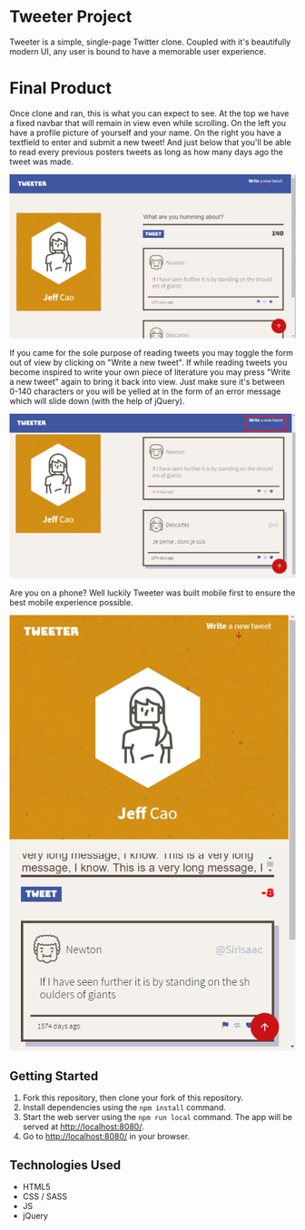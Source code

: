 # Tweeter Project

Tweeter is a simple, single-page Twitter clone. Coupled with it's beautifully modern UI, any user is bound to have a memorable user experience.

# Final Product

Once clone and ran, this is what you can expect to see. At the top we have a fixed navbar that will remain in view even while scrolling. On the left you have a profile picture of  yourself and your name. On the right you have a textfield to enter and submit a new tweet! And just below that you'll be able to read every previous posters tweets as long as how many days ago the tweet was made.

![""](https://github.com/jeffreycao1998/Tweeter/blob/master/docs/tweeter1.png?raw=true)

If you came for the sole purpose of reading tweets you may toggle the form out of view by clicking on "Write a new tweet". If while reading tweets you become inspired to write your own piece of literature you may press "Write a new tweet" again to bring it back into view. Just make sure it's between 0-140 characters or you will be yelled at in the form of an error message which will slide down (with the help of jQuery).

![""](https://github.com/jeffreycao1998/Tweeter/blob/master/docs/tweeter2.png?raw=true)

Are you on a phone? Well luckily Tweeter was built mobile first to ensure the best mobile experience possible.

![""](https://github.com/jeffreycao1998/Tweeter/blob/master/docs/tweeter3.png?raw=true)

## Getting Started

1. Fork this repository, then clone your fork of this repository.
2. Install dependencies using the `npm install` command.
3. Start the web server using the `npm run local` command. The app will be served at <http://localhost:8080/>.
4. Go to <http://localhost:8080/> in your browser.

## Technologies Used

- HTML5
- CSS / SASS
- JS
- jQuery
